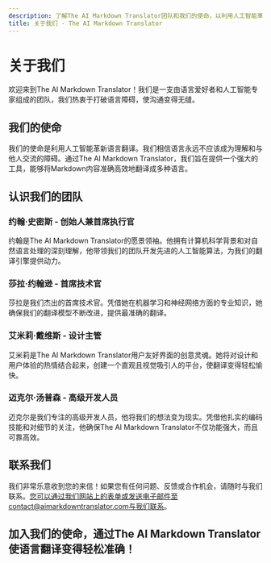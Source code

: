 ```yaml
---
description: 了解The AI Markdown Translator团队和我们的使命，以利用人工智能革新语言翻译。
title: 关于我们 - The AI Markdown Translator
---
```


# 关于我们

欢迎来到The AI Markdown Translator！我们是一支由语言爱好者和人工智能专家组成的团队，我们热衷于打破语言障碍，使沟通变得无缝。

## 我们的使命

我们的使命是利用人工智能革新语言翻译。我们相信语言永远不应该成为理解和与他人交流的障碍。通过The AI Markdown Translator，我们旨在提供一个强大的工具，能够将Markdown内容准确高效地翻译成多种语言。

## 认识我们的团队

### 约翰·史密斯 - 创始人兼首席执行官

约翰是The AI Markdown Translator的愿景领袖。他拥有计算机科学背景和对自然语言处理的深刻理解，他带领我们的团队开发先进的人工智能算法，为我们的翻译引擎提供动力。

### 莎拉·约翰逊 - 首席技术官

莎拉是我们杰出的首席技术官。凭借她在机器学习和神经网络方面的专业知识，她确保我们的翻译模型不断改进，提供最准确的翻译。

### 艾米莉·戴维斯 - 设计主管

艾米莉是The AI Markdown Translator用户友好界面的创意灵魂。她将对设计和用户体验的热情结合起来，创建一个直观且视觉吸引人的平台，使翻译变得轻松愉快。

### 迈克尔·汤普森 - 高级开发人员

迈克尔是我们专注的高级开发人员，他将我们的想法变为现实。凭借他扎实的编码技能和对细节的关注，他确保The AI Markdown Translator不仅功能强大，而且可靠高效。

## 联系我们

我们非常乐意收到您的来信！如果您有任何问题、反馈或合作机会，请随时与我们联系。您可以通过我们网站上的表单或发送电子邮件至contact@aimarkdowntranslator.com与我们联系。

加入我们的使命，通过The AI Markdown Translator使语言翻译变得轻松准确！
---